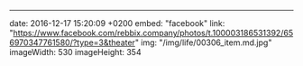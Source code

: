 ---
date: 2016-12-17 15:20:09 +0200
embed: "facebook"
link: "https://www.facebook.com/rebbix.company/photos/t.100003186531392/656970347761580/?type=3&theater"
img: "/img/life/00306_item.md.jpg"
imageWidth: 530
imageHeight: 354
